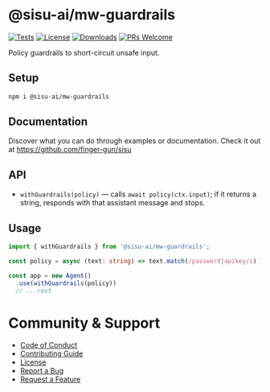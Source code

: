 # @sisu-ai/mw-guardrails
[![Tests](https://github.com/finger-gun/sisu/actions/workflows/tests.yml/badge.svg?branch=main)](https://github.com/finger-gun/sisu/actions/workflows/tests.yml)
[![License](https://img.shields.io/badge/license-Apache--2.0-blue)](https://github.com/finger-gun/sisu/blob/main/LICENSE)
[![Downloads](https://img.shields.io/npm/dm/%40sisu-ai%2Fmw-guardrails)](https://www.npmjs.com/package/@sisu-ai/mw-guardrails)
[![PRs Welcome](https://img.shields.io/badge/PRs-welcome-brightgreen.svg)](https://github.com/finger-gun/sisu/blob/main/CONTRIBUTING.md)

Policy guardrails to short-circuit unsafe input.

## Setup
```bash
npm i @sisu-ai/mw-guardrails
```

## Documentation
Discover what you can do through examples or documentation. Check it out at https://github.com/finger-gun/sisu

## API
- `withGuardrails(policy)` — calls `await policy(ctx.input)`; if it returns a string, responds with that assistant message and stops.

## Usage
```ts
import { withGuardrails } from '@sisu-ai/mw-guardrails';

const policy = async (text: string) => text.match(/password|apikey/i) ? 'I can\'t help with that.' : null;

const app = new Agent()
  .use(withGuardrails(policy))
  // ...rest
```

# Community & Support
- [Code of Conduct](https://github.com/finger-gun/sisu/blob/main/CODE_OF_CONDUCT.md)
- [Contributing Guide](https://github.com/finger-gun/sisu/blob/main/CONTRIBUTING.md)
- [License](https://github.com/finger-gun/sisu/blob/main/LICENSE)
- [Report a Bug](https://github.com/finger-gun/sisu/issues/new?template=bug_report.md)
- [Request a Feature](https://github.com/finger-gun/sisu/issues/new?template=feature_request.md)
